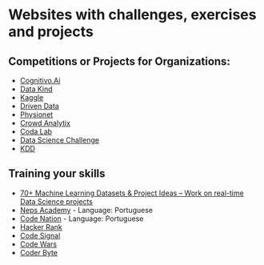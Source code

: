 # Websites with challenges, exercises and projects

## Competitions or Projects for Organizations:
* [Cognitivo.Ai](https://www.cognitivo.ai/experts/new-expert/)
* [Data Kind](https://www.datakind.org/do-good-with-data)
* [Kaggle](https://www.kaggle.com/competitions)
* [Driven Data](https://www.drivendata.org/competitions/)
* [Physionet](https://physionet.org/challenge/)
* [Crowd Analytix](https://www.crowdanalytix.com/community)
* [Coda Lab](https://competitions.codalab.org/)
* [Data Science Challenge](https://www.datasciencechallenge.org/)
* [KDD](https://www.kdd.org/kdd-cup)

## Training your skills
* [70+ Machine Learning Datasets & Project Ideas – Work on real-time Data Science projects](https://data-flair.training/blogs/machine-learning-datasets)
* [Neps Academy](https://neps.academy/login?next=%2F) - Language: Portuguese
* [Code Nation](https://www.codenation.com.br/) - Language: Portuguese
* [Hacker Rank](https://www.hackerrank.com/)
* [Code Signal](https://codesignal.com/developers/)
* [Code Wars](https://www.codewars.com/)
* [Coder Byte](https://www.coderbyte.com/)
